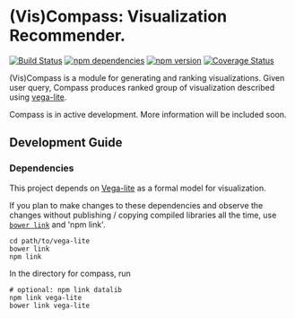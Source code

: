 # (Vis)Compass: Visualization Recommender.

[![Build Status](https://travis-ci.org/uwdata/compass.svg)](https://travis-ci.org/uwdata/compass)
[![npm dependencies](https://david-dm.org/uwdata/compass.svg)](https://www.npmjs.com/package/viscompass)
[![npm version](https://img.shields.io/npm/v/viscompass.svg)](https://www.npmjs.com/package/viscompass)
[![Coverage Status](https://coveralls.io/repos/uwdata/compass/badge.svg)](https://coveralls.io/r/uwdata/compass)

(Vis)Compass is a module for generating and ranking visualizations. Given user
query, Compass produces ranked group of visualization described using
[vega-lite](http://github.com/uwdata/vega-lite).

Compass is in active development.  More information will be included soon.

## Development Guide

### Dependencies

This project depends on [Vega-lite](https://github.com/uwdata/vega-lite) as a formal model for visualization.

If you plan to make changes to these dependencies and observe the changes without publishing / copying compiled libraries all the time, use [`bower link`](https://oncletom.io/2013/live-development-bower-component/) and 'npm link'.

```
cd path/to/vega-lite
bower link
npm link
```

In the directory for compass, run

```
# optional: npm link datalib
npm link vega-lite
bower link vega-lite
```
